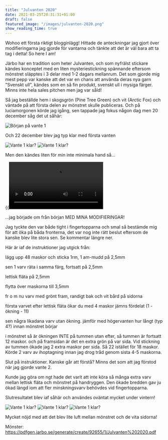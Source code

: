 ```yaml
---
title: "Julvanten 2020"
date: 2021-03-25T20:31:31+01:00
draft: false
featured_image: "/images/julvanten-2020.png"
show_reading_time: true
---
```


Wohoo ett första riktigt blogginlägg! Hittade de anteckningar jag gjort över modifieringarna jag 
gjorde för vantarna och tänkte att det är väl bara att ta tag i detta! So here I am!

Järbo har en tradition som heter Julvanten, och som nyfrälst stickare kändes konceptet med en liten
mysteriestickning spännande eftersom mönstret släpptes i 3 delar med 1-2 dagars mellanrum. Det som
gjorde mig mest pepp var kanske att det var en chans att använda deras nya garn "Svenskt ull",
kändes som en så fin produkt, svenskt ull i mysiga färger. Minns inte hela sales pitchen men
jag var såld!

Så jag beställde hem i skogsgrön (Pine Tree Green) och vit (Arctic Fox) och väntade på att första 
delen av mönstret skulle publiceras. Och på luciamorgonen körde jag igång, sen tappade jag fokus 
någon dag men 20 december såg det ut såhär:

![Början på vante 1](firstpic.jpeg)

Och 22 december blev jag typ klar med första vanten

![Vante 1 klar?](IMG_9141.jpeg)
![Vante 1 klar?](IMG_9143.jpeg)

Men den kändes liten för min inte minimala hand så...

{{<video src="riva-vante-no-audio-smaller" >}}

...jag började om från början MED MINA MODIFIERINGAR!

Jag tyckte den var både tight i fingertopparna och smal så bestämde mig för att öka på båda 
fronterna, det var nog inte rätt beslut eftersom de kanske blev lite stora sen. Se kommentar längre ner.

Här är iaf de instruktioner jag utgick från:

lägg upp 48 maskor och sticka 1rm, 1 am-mudd på 2,5mm  

sen 1 varv räta i samma färg, fortsatt på 2,5mm  

lettisk fläta på 2,5mm  

flytta över maskorna till 3,5mm  

fr o m nu varv med grönt fram, randigt bak och vit bård på sidorna  

första varvet efter lettisk fläta ökar du med 4 maskor jämns fördelat  (1 - ökning - 11)   

sen några likadana varv utan ökning. jämför med högervanten hur långt (typ 4?) innan mönstret börjar  

i mönstret så är ökningen INTE på tummen utan efter, så tummen är fortsatt 12 maskor. och på 
framsidan är det en extra grön på var sida. Vid stickning av tummen ökade jag 2 extra maskor per 
sida. Så 22 istället för 18 maskor. Körde 2 varv av ihoptagning innan jag drog tråd genom sista 4-5 maskorna.

Slut på instruktioner. Kanske går att förstå? Minns det som att jag förstod när jag gjorde vante 2.

Kunde jag göra om ngt hade det varit att inte köra så många extra varv mellan lettisk fläta och 
mönstret på handryggen. Den ökade bredden gav ju ökad längd iom att fler minskningsvarv behövdes 
vid fingertopparna.

Slutresultatet blev iaf såhär och användes oväntat mycket under vintern!

![Vante 1 klar?](IMG_9279.jpeg)
![Vante 1 klar?](IMG_9281.jpeg)
![Vante 1 klar?](IMG_9296.jpeg)

Mycket nöjd med att det blev lite luft mellan mönstret och de vita sidorna!

Mönster:
https://pdfgen.jarbo.se/generate/create/92655/1/Julvanten%202020.pdf 
